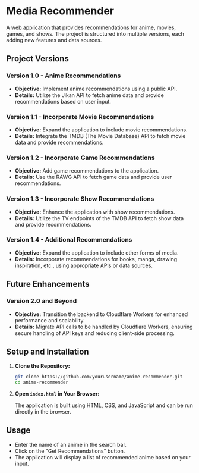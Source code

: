 # Media Recommender

A [web application](https://mattwydra.github.io/LLM-integration/) that provides recommendations for anime, movies, games, and shows. The project is structured into multiple versions, each adding new features and data sources.

## Project Versions

### Version 1.0 - Anime Recommendations

- **Objective:** Implement anime recommendations using a public API.
- **Details:** Utilize the Jikan API to fetch anime data and provide recommendations based on user input.

### Version 1.1 - Incorporate Movie Recommendations

- **Objective:** Expand the application to include movie recommendations.
- **Details:** Integrate the TMDB (The Movie Database) API to fetch movie data and provide recommendations.

### Version 1.2 - Incorporate Game Recommendations

- **Objective:** Add game recommendations to the application.
- **Details:** Use the RAWG API to fetch game data and provide user recommendations.

### Version 1.3 - Incorporate Show Recommendations

- **Objective:** Enhance the application with show recommendations.
- **Details:** Utilize the TV endpoints of the TMDB API to fetch show data and provide recommendations.

### Version 1.4 - Additional Recommendations

- **Objective:** Expand the application to include other forms of media.
- **Details:** Incorporate recommendations for books, manga, drawing inspiration, etc., using appropriate APIs or data sources.

## Future Enhancements

### Version 2.0 and Beyond

- **Objective:** Transition the backend to Cloudflare Workers for enhanced performance and scalability.
- **Details:** Migrate API calls to be handled by Cloudflare Workers, ensuring secure handling of API keys and reducing client-side processing.

## Setup and Installation

1. **Clone the Repository:**

   ```bash
   git clone https://github.com/yourusername/anime-recommender.git
   cd anime-recommender
   ```

2. **Open `index.html` in Your Browser:**

   The application is built using HTML, CSS, and JavaScript and can be run directly in the browser.

## Usage

- Enter the name of an anime in the search bar.
- Click on the "Get Recommendations" button.
- The application will display a list of recommended anime based on your input.

